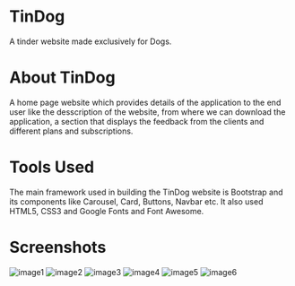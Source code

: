 # TinDog
A tinder website made exclusively for Dogs.
# About TinDog
A home page website which provides details of the application to the end user like the desscription of the website, from where we can download the application, a section that displays the feedback from the clients and different plans and subscriptions.

# Tools Used
The main framework used in building the TinDog website is Bootstrap and its components like Carousel, Card, Buttons, Navbar etc. It also used HTML5, CSS3 and Google Fonts and Font Awesome.

# Screenshots
![image1](https://user-images.githubusercontent.com/91247823/168416474-04b537c0-324a-4aba-a611-2a5410960a1e.png)
![image2](https://user-images.githubusercontent.com/91247823/168416481-7ace1e3d-3461-400c-b616-90ed47bbec0b.png)
![image3](https://user-images.githubusercontent.com/91247823/168416482-a23a1333-783a-4dc5-b05e-8f20033c2fb8.png)
![image4](https://user-images.githubusercontent.com/91247823/168416489-36607e0f-1a86-47c3-a903-f952d47ffc77.png)
![image5](https://user-images.githubusercontent.com/91247823/168416495-4f42dbc9-5ac6-40ef-9b27-7b7b113278e4.png)
![image6](https://user-images.githubusercontent.com/91247823/168416509-29d028a9-3d2d-42df-b89c-f0f04ebb62e1.png)
